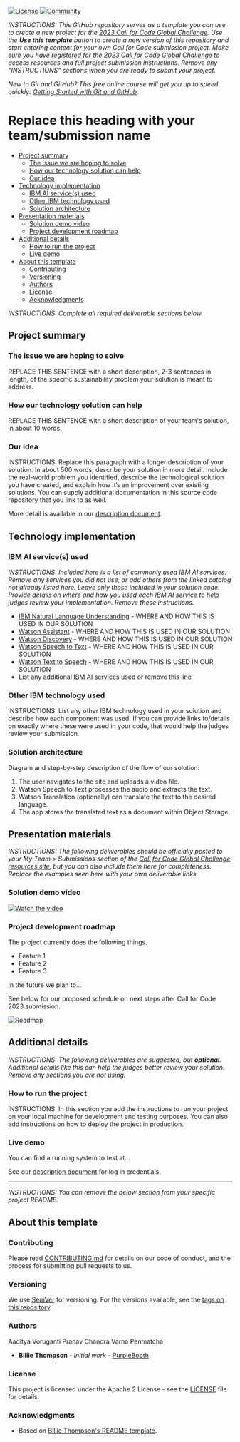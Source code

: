 [![License](https://img.shields.io/badge/License-Apache2-blue.svg)](https://www.apache.org/licenses/LICENSE-2.0) [![Community](https://img.shields.io/badge/Join-Community-blue)](https://developer.ibm.com/callforcode/solutions/projects/get-started/)

_INSTRUCTIONS: This GitHub repository serves as a template you can use to create a new project for the [2023 Call for Code Global Challenge](https://developer.ibm.com/callforcode/global-challenge/). Use the **Use this template** button to create a new version of this repository and start entering content for your own Call for Code submission project. Make sure you have [registered for the 2023 Call for Code Global Challenge](https://developer.ibm.com/callforcode/global-challenge/register/) to access resources and full project submission instructions. Remove any "INSTRUCTIONS" sections when you are ready to submit your project._

_New to Git and GitHub? This free online course will get you up to speed quickly: [Getting Started with Git and GitHub](https://www.coursera.org/learn/getting-started-with-git-and-github)_.

# Replace this heading with your team/submission name

- [Project summary](#project-summary)
  - [The issue we are hoping to solve](#the-issue-we-are-hoping-to-solve)
  - [How our technology solution can help](#how-our-technology-solution-can-help)
  - [Our idea](#our-idea)
- [Technology implementation](#technology-implementation)
  - [IBM AI service(s) used](#ibm-ai-services-used)
  - [Other IBM technology used](#other-ibm-technology-used)
  - [Solution architecture](#solution-architecture)
- [Presentation materials](#presentation-materials)
  - [Solution demo video](#solution-demo-video)
  - [Project development roadmap](#project-development-roadmap)
- [Additional details](#additional-details)
  - [How to run the project](#how-to-run-the-project)
  - [Live demo](#live-demo)
- [About this template](#about-this-template)
  - [Contributing](#contributing)
  - [Versioning](#versioning)
  - [Authors](#authors)
  - [License](#license)
  - [Acknowledgments](#acknowledgments)

_INSTRUCTIONS: Complete all required deliverable sections below._

## Project summary

### The issue we are hoping to solve

REPLACE THIS SENTENCE with a short description, 2-3 sentences in length, of the specific sustainability problem your solution is meant to address.

### How our technology solution can help

REPLACE THIS SENTENCE with a short description of your team's solution, in about 10 words.

### Our idea

INSTRUCTIONS: Replace this paragraph with a longer description of your solution. In about 500 words, describe your solution in more detail. Include the real-world problem you identified, describe the technological solution you have created, and explain how it’s an improvement over existing solutions. You can supply additional documentation in this source code repository that you link to as well.

More detail is available in our [description document](./docs/DESCRIPTION.md).

## Technology implementation

### IBM AI service(s) used

_INSTRUCTIONS: Included here is a list of commonly used IBM AI services. Remove any services you did not use, or add others from the linked catalog not already listed here. Leave only those included in your solution code. Provide details on where and how you used each IBM AI service to help judges review your implementation. Remove these instructions._

- [IBM Natural Language Understanding](https://cloud.ibm.com/catalog/services/natural-language-understanding) - WHERE AND HOW THIS IS USED IN OUR SOLUTION
- [Watson Assistant](https://cloud.ibm.com/catalog/services/watson-assistant) - WHERE AND HOW THIS IS USED IN OUR SOLUTION
- [Watson Discovery](https://cloud.ibm.com/catalog/services/watson-discovery) - WHERE AND HOW THIS IS USED IN OUR SOLUTION
- [Watson Speech to Text](https://cloud.ibm.com/catalog/services/speech-to-text) - WHERE AND HOW THIS IS USED IN OUR SOLUTION
- [Watson Text to Speech](https://cloud.ibm.com/catalog/services/text-to-speech) - WHERE AND HOW THIS IS USED IN OUR SOLUTION
- List any additional [IBM AI services](https://cloud.ibm.com/catalog?category=ai#services) used or remove this line

### Other IBM technology used

INSTRUCTIONS: List any other IBM technology used in your solution and describe how each component was used. If you can provide links to/details on exactly where these were used in your code, that would help the judges review your submission.

### Solution architecture

Diagram and step-by-step description of the flow of our solution:



1. The user navigates to the site and uploads a video file.
2. Watson Speech to Text processes the audio and extracts the text.
3. Watson Translation (optionally) can translate the text to the desired language.
4. The app stores the translated text as a document within Object Storage.

## Presentation materials

_INSTRUCTIONS: The following deliverables should be officially posted to your My Team > Submissions section of the [Call for Code Global Challenge resources site](https://cfc-prod.skillsnetwork.site/), but you can also include them here for completeness. Replace the examples seen here with your own deliverable links._

### Solution demo video

[![Watch the video](https://raw.githubusercontent.com/Liquid-Prep/Liquid-Prep/main/images/readme/IBM-interview-video-image.png)](https://youtu.be/vOgCOoy_Bx0)

### Project development roadmap

The project currently does the following things.

- Feature 1
- Feature 2
- Feature 3

In the future we plan to...

See below for our proposed schedule on next steps after Call for Code 2023 submission.

![Roadmap](./images/roadmap.jpg)

## Additional details

_INSTRUCTIONS: The following deliverables are suggested, but **optional**. Additional details like this can help the judges better review your solution. Remove any sections you are not using._

### How to run the project

INSTRUCTIONS: In this section you add the instructions to run your project on your local machine for development and testing purposes. You can also add instructions on how to deploy the project in production.

### Live demo

You can find a running system to test at...

See our [description document](./docs/DESCRIPTION.md) for log in credentials.

---

_INSTRUCTIONS: You can remove the below section from your specific project README._

## About this template

### Contributing

Please read [CONTRIBUTING.md](CONTRIBUTING.md) for details on our code of conduct, and the process for submitting pull requests to us.

### Versioning

We use [SemVer](http://semver.org/) for versioning. For the versions available, see the [tags on this repository](https://github.com/your/project/tags).

### Authors

Aaditya Voruganti
Pranav Chandra Varna Penmatcha

- **Billie Thompson** - _Initial work_ - [PurpleBooth](https://github.com/PurpleBooth)

### License

This project is licensed under the Apache 2 License - see the [LICENSE](LICENSE) file for details.

### Acknowledgments

- Based on [Billie Thompson's README template](https://gist.github.com/PurpleBooth/109311bb0361f32d87a2).
